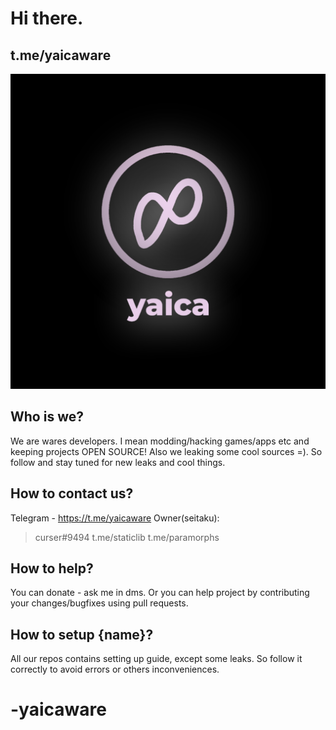 # Hi there.
## t.me/yaicaware
![image](https://github.com/yaicaware/.logo/raw/main/1665693320204.png)
## Who is we?
We are wares developers. I mean modding/hacking games/apps etc and keeping projects OPEN SOURCE! Also we leaking some cool sources =). So follow and stay tuned for new leaks and cool things.
## How to contact us?
Telegram - https://t.me/yaicaware
Owner(seitaku):
 > curser#9494
 > t.me/staticlib
 > t.me/paramorphs
## How to help?
You can donate - ask me in dms.
Or you can help project by contributing your changes/bugfixes using pull requests.
## How to setup {name}?
All our repos contains setting up guide, except some leaks.
So follow it correctly to avoid errors or others inconveniences.
# -yaicaware
